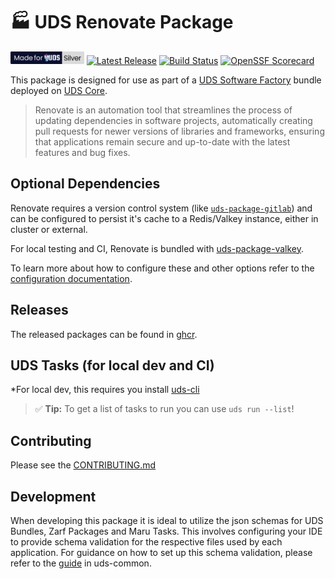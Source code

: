 # 🏭 UDS Renovate Package

[<img alt="Made for UDS" src="https://raw.githubusercontent.com/defenseunicorns/uds-common/refs/heads/main/docs/assets/made-for-uds-silver.svg" height="20px"/>](https://github.com/defenseunicorns/uds-core)
[![Latest Release](https://img.shields.io/github/v/release/defenseunicorns/uds-package-renovate)](https://github.com/defenseunicorns/uds-package-renovate/releases)
[![Build Status](https://img.shields.io/github/actions/workflow/status/defenseunicorns/uds-package-renovate/release.yaml)](https://github.com/defenseunicorns/uds-package-renovate/actions/workflows/release.yaml)
[![OpenSSF Scorecard](https://api.securityscorecards.dev/projects/github.com/defenseunicorns/uds-package-renovate/badge)](https://api.securityscorecards.dev/projects/github.com/defenseunicorns/uds-package-renovate)

This package is designed for use as part of a [UDS Software Factory](https://github.com/defenseunicorns/uds-software-factory) bundle deployed on [UDS Core](https://github.com/defenseunicorns/uds-core).

> Renovate is an automation tool that streamlines the process of updating dependencies in software projects, automatically creating pull requests for newer versions of libraries and frameworks, ensuring that applications remain secure and up-to-date with the latest features and bug fixes.

## Optional Dependencies

Renovate requires a version control system (like [`uds-package-gitlab`](https://github.com/defenseunicorns/uds-package-gitlab)) and can be configured to persist it's cache to a Redis/Valkey instance, either in cluster or external. 

For local testing and CI, Renovate is bundled with [uds-package-valkey](ghcr.io/defenseunicorns/packages/uds/uds-package-valkey).

To learn more about how to configure these and other options refer to the [configuration documentation](./docs/configuration.md).

## Releases

The released packages can be found in [ghcr](https://github.com/defenseunicorns/uds-package-renovate/pkgs/container/packages%2Fuds%2Frenovate).

## UDS Tasks (for local dev and CI)

*For local dev, this requires you install [uds-cli](https://github.com/defenseunicorns/uds-cli?tab=readme-ov-file#install)

> :white_check_mark: **Tip:** To get a list of tasks to run you can use `uds run --list`!

## Contributing

Please see the [CONTRIBUTING.md](./CONTRIBUTING.md)

## Development

When developing this package it is ideal to utilize the json schemas for UDS Bundles, Zarf Packages and Maru Tasks. This involves configuring your IDE to provide schema validation for the respective files used by each application. For guidance on how to set up this schema validation, please refer to the [guide](https://github.com/defenseunicorns/uds-common/blob/main/docs/uds-packages/development/development-ide-configuration.md) in uds-common.
